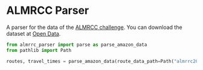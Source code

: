 # ALMRCC Parser

A parser for the data of the [ALMRCC challenge](https://routingchallenge.mit.edu/). You can download the dataset at [Open Data](https://registry.opendata.aws/amazon-last-mile-challenges/).

```python
from almrrc_parser import parse as parse_amazon_data
from pathlib import Path

routes, travel_times = parse_amazon_data(route_data_path=Path("almrrc2021/almrrc2021-data-evaluation/model_apply_inputs/eval_route_data.json"), package_data_path=Path("almrrc2021/almrrc2021-data-evaluation/model_apply_inputs/eval_package_data.json"), travel_time_data_path=Path("almrrc2021/almrrc2021-data-evaluation/model_apply_inputs/eval_travel_times.json"), sequence_data_path=Path("almrrc2021/almrrc2021-data-evaluation/model_score_inputs/eval_actual_sequences.json"))
```
